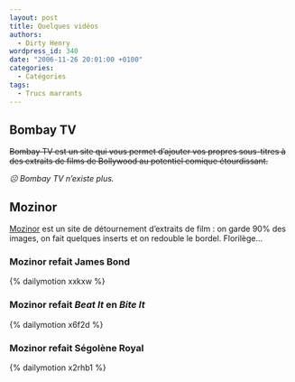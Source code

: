 ```yaml
---
layout: post
title: Quelques vidéos
authors:
  - Dirty Henry
wordpress_id: 340
date: "2006-11-26 20:01:00 +0100"
categories:
  - Catégories
tags:
  - Trucs marrants
---
```


## Bombay TV

~~Bombay TV est un site qui vous permet d’ajouter vos propres sous-titres à des
extraits de films de Bollywood au potentiel comique étourdissant.~~

_☹️ Bombay TV n’existe plus._

## Mozinor

[Mozinor](https://www.youtube.com/c/mozinor) est un site de détournement
d’extraits de film : on garde 90% des images, on fait quelques inserts et on
redouble le bordel. Florilège…

### Mozinor refait James Bond

{% dailymotion xxkxw %}

### Mozinor refait _Beat It_ en _Bite It_

{% dailymotion x6f2d %}

### Mozinor refait Ségolène Royal

{% dailymotion x2rhb1 %}
